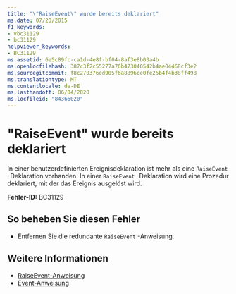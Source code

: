 ```yaml
---
title: "\"RaiseEvent\" wurde bereits deklariert"
ms.date: 07/20/2015
f1_keywords:
- vbc31129
- bc31129
helpviewer_keywords:
- BC31129
ms.assetid: 6e5c89fc-ca1d-4e8f-bf04-8af3e8b03a4b
ms.openlocfilehash: 387c3f2c55277a76b473040542b4ae04468cf3e2
ms.sourcegitcommit: f8c270376ed905f6a8896ce0fe25b4f4b38ff498
ms.translationtype: MT
ms.contentlocale: de-DE
ms.lasthandoff: 06/04/2020
ms.locfileid: "84366020"
---
```

# <a name="raiseevent-is-already-declared"></a>"RaiseEvent" wurde bereits deklariert
In einer benutzerdefinierten Ereignisdeklaration ist mehr als eine `RaiseEvent` -Deklaration vorhanden. In einer `RaiseEvent` -Deklaration wird eine Prozedur deklariert, mit der das Ereignis ausgelöst wird.  
  
 **Fehler-ID:** BC31129  
  
## <a name="to-correct-this-error"></a>So beheben Sie diesen Fehler  
  
- Entfernen Sie die redundante `RaiseEvent` -Anweisung.  
  
## <a name="see-also"></a>Weitere Informationen

- [RaiseEvent-Anweisung](../language-reference/statements/raiseevent-statement.md)
- [Event-Anweisung](../language-reference/statements/event-statement.md)

